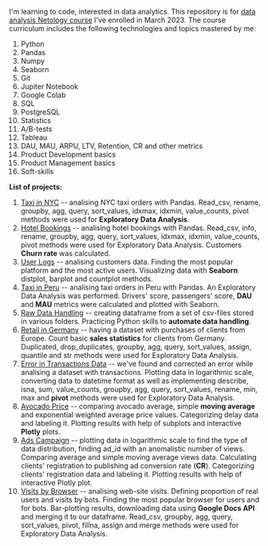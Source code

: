 I'm learning to code, interested in data analytics.
This repository is for [data analysis Netology course](https://netology.ru/) I've enrolled in March 2023.
The course curriculum includes the following technologies and topics mastered by me:

1. Python
2. Pandas
3. Numpy
4. Seaborn
6. Git
7. Jupiter Notebook
8. Google Colab
9. SQL
10. PostgreSQL
11. Statistics
12. A/B-tests
13. Tableau
14. DAU, MAU, ARPU, LTV, Retention, CR and other metrics
15. Product Development basics
16. Product Management basics
17. Soft-skills


**List of projects:**
1. [Taxi in NYC](https://github.com/annidkrieteav/data_analysis_learn/blob/main/taxi_in_nyc.ipynb) -- analising NYC taxi orders with Pandas. Read_csv, rename, groupby, agg, query, sort_values, idxmax, idxmin, value_counts, pivot methods were used for **Exploratory Data Analysis**.
2. [Hotel Bookings](https://github.com/annidkrieteav/data_analysis_learn/blob/main/hotel_bookings.ipynb) -- analising hotel bookings with Pandas. Read_csv, info, rename, groupby, agg, query, sort_values, idxmax, idxmin, value_counts, pivot methods were used for Exploratory Data Analysis. Customers **Churn rate** was calculated.  
3. [User Logs](https://github.com/annidkrieteav/data_analysis_learn/blob/main/user_logs.ipynb) -- analising customers data. Finding the most popular platform and the most active users. Visualizing data with **Seaborn** distplot, barplot and countplot methods.       
4. [Taxi in Peru](https://github.com/annidkrieteav/data_analysis_learn/blob/main/taxi_peru.ipynb) -- analising  taxi orders in Peru with Pandas. An Exploratory Data Analysis was performed. Drivers' score, passengers' score, **DAU** and **MAU** metrics were calculated and plotted with Seaborn.   
5. [Raw Data Handling](https://github.com/annidkrieteav/data_analysis_learn/blob/main/raw_data_handling.ipynb) -- creating dataframe from a set of csv-files stored in various folders. Practicing Python skills to **automate data handling**.  
6. [Retail in Germany](https://github.com/annidkrieteav/data_analysis_learn/blob/main/retail_in_germany.ipynb) -- having a dataset with purchases of clients from Europe. Count basic **sales statistics** for clients from Germany. Duplicated, drop_duplicates, groupby, agg, query, sort_values, assign, quantile and str methods were used for Exploratory Data Analysis. 
7. [Error in Transactions Data](https://github.com/annidkrieteav/data_analysis_learn/blob/main/error_in_transaction_data.ipynb) -- we've found and corrected an error while analising a dataset with transactions. Plotting data in logarithmic scale, converting data to datetime format as well as implementing describe, isna, sum, value_counts, groupby, agg, query, sort_values, rename, min, max and **pivot** methods were used for Exploratory Data Analysis.   
8. [Avocado Price](https://github.com/annidkrieteav/data_analysis_learn/blob/main/avocado_price.ipynb) -- comparing avocado average, simple **moving average** and exponential weighted average price values. Categorizing delay data and labeling it. Plotting results with help of subplots and interactive **Plotly** plots.  
9. [Ads Campaign](https://github.com/annidkrieteav/data_analysis_learn/blob/main/ads_campaign.ipynb) -- plotting data in logarithmic scale to find the type of data distribution, finding ad_id with an anomalistic number of views. Comparing average and simple moving average views data. Calculating clients' registration to publishing ad conversion rate (**CR**). Categorizing clients' registration data and labeling it. Plotting results with help of interactive Plotly plot.  
10. [Visits by Browser](https://github.com/annidkrieteav/data_analysis_learn/blob/main/visits_by_browser.ipynb) -- analising web-site visits. Defining proportion of real users and visits by bots. Finding the most popular browser for users and for bots. Bar-plotting results, downloading data using **Google Docs API** and merging it to our dataframe. Read_csv, groupby, agg, query, sort_values, pivot, fillna, assign and merge methods were used for Exploratory Data Analysis.
